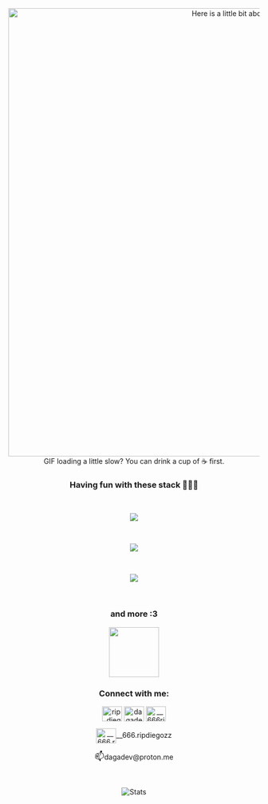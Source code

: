 <div align="center">
  <div align="center">
    <img src="./prev.gif" alt="Here is a little bit about me!" width="900">
    <br > GIF loading a little slow? You can drink a cup of ☕ first.<br/>
  </div>

  ### **Having fun with these stack 👨🏽‍💻**
  
  <br/>
  <div>
    <p align="center">
      <a href="https://skillicons.dev">
        <img src="https://skillicons.dev/icons?i=js,ts,git,nextjs,react,nodejs,expressjs" />
      </a>
    </p>
  </div>
  <br/>
  <div>
    <p align="center">
      <a href="https://skillicons.dev">
        <img src="https://skillicons.dev/icons?i=html,css,mysql,java,spring" />
      </a>
    </p>
  </div>
  <br/>
  <div>
    <p align="center">
      <a href="https://skillicons.dev">
        <img src="https://skillicons.dev/icons?i=astro,vite,github,prisma" />
      </a>
    </p>
  </div>
  
  <br/>
  
  ### and more :3
  
  <div>
    <p align="center">
      <a href="https://skillicons.dev">
        <img src="https://skillicons.dev/icons?i=vscode,planetscale" width="100"/>
      </a>
    </p>
  </div>

  <h3 align="center">Connect with me:</h3>
  <p align="center">
    <a href="https://twitter.com/rip_diegozz" target="blank"><img align="center" src="https://raw.githubusercontent.com/rahuldkjain/github-profile-readme-generator/master/src/images/icons/Social/twitter.svg" alt="rip_diegozz" height="30" width="40" /></a>
    <a href="https://linkedin.com/in/dagadev" target="blank"><img align="center" src="https://raw.githubusercontent.com/rahuldkjain/github-profile-readme-generator/master/src/images/icons/Social/linked-in-alt.svg" alt="dagadev" height="30" width="40" /></a>
    <a href="https://instagram.com/__666rip.diego" target="blank"><img align="center" src="https://raw.githubusercontent.com/rahuldkjain/github-profile-readme-generator/master/src/images/icons/Social/instagram.svg" alt="__666rip.diego" height="30" width="40" /></a>
    <p href="https://discord.gg/__666.ripdiegozz" target="blank"><img align="center" src="https://raw.githubusercontent.com/rahuldkjain/github-profile-readme-generator/master/src/images/icons/Social/discord.svg" alt="__666.ripdiegozz" height="30" width="40" />__666.ripdiegozz</p>
    <a href="mailto:dagadev@proton.me" target="blank" style="text-decoration: none;"><span style="font-size: 18px;">📫</span>dagadev@proton.me</p>
  </p>
  
  <br/>
  
  ![Stats](https://github-readme-stats.vercel.app/api?username=Ripdiegozz&theme=dark&show_icons=true&bg_color=1a1a1a&icon_color=a0ffff)
  
  <br/>
  
</div>
